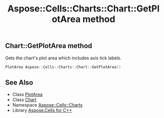 ﻿---
title: Aspose::Cells::Charts::Chart::GetPlotArea method
linktitle: GetPlotArea
second_title: Aspose.Cells for C++ API Reference
description: 'Aspose::Cells::Charts::Chart::GetPlotArea method. Gets the chart''s plot area which includes axis tick labels in C++.'
type: docs
weight: 4000
url: /cpp/aspose.cells.charts/chart/getplotarea/
---
## Chart::GetPlotArea method


Gets the chart's plot area which includes axis tick labels.

```cpp
PlotArea Aspose::Cells::Charts::Chart::GetPlotArea()
```

## See Also

* Class [PlotArea](../../plotarea/)
* Class [Chart](../)
* Namespace [Aspose::Cells::Charts](../../)
* Library [Aspose.Cells for C++](../../../)
